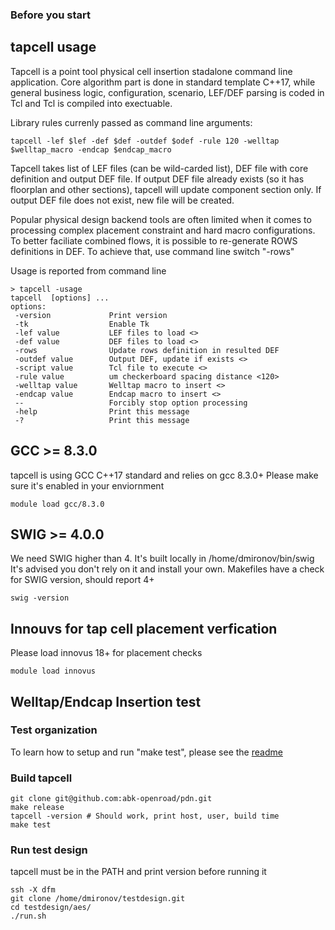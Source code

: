 ### Before you start

## tapcell usage

Tapcell is a point tool physical cell insertion stadalone command line application. Core algorithm part is done in standard template C++17, while general business logic, configuration, scenario, LEF/DEF parsing is coded in Tcl and Tcl is compiled into exectuable.

Library rules currenly passed as command line arguments:
```
tapcell -lef $lef -def $def -outdef $odef -rule 120 -welltap $welltap_macro -endcap $endcap_macro 
```
  
Tapcell takes list of LEF files (can be wild-carded list), DEF file with core definition and output DEF file. If output DEF file already exists (so it has floorplan and other sections), tapcell will update component section only. If output DEF file does not exist, new file will be created.

Popular physical design backend tools are often limited when it comes to processing complex placement constraint and hard macro configurations. To better faciliate combined flows, it is possible to re-generate ROWS definitions in DEF. To achieve that, use command line switch "-rows" 

Usage is reported from command line
```
> tapcell -usage
tapcell  [options] ...
options:
 -version             Print version
 -tk                  Enable Tk
 -lef value           LEF files to load <>
 -def value           DEF files to load <>
 -rows                Update rows definition in resulted DEF
 -outdef value        Output DEF, update if exists <>
 -script value        Tcl file to execute <>
 -rule value          um checkerboard spacing distance <120>
 -welltap value       Welltap macro to insert <>
 -endcap value        Endcap macro to insert <>
 --                   Forcibly stop option processing
 -help                Print this message
 -?                   Print this message
```

## GCC >= 8.3.0

tapcell is using GCC C++17 standard and relies on gcc 8.3.0+
Please make sure it's enabled in your enviornment
```
module load gcc/8.3.0
```
## SWIG >= 4.0.0

We need SWIG higher than 4. It's built locally in /home/dmironov/bin/swig
It's advised you don't rely on it and install your own.
Makefiles have a check for SWIG version, should report 4+

```
swig -version
```
## Innouvs for tap cell placement verfication
Please load innovus 18+ for placement checks
```
module load innovus
```

## Welltap/Endcap Insertion test
### Test organization
To learn how to setup and run "make test", please see the [readme](https://github.com/abk-openroad/pdn/tree/master/tapcell/test)

### Build tapcell
```
git clone git@github.com:abk-openroad/pdn.git
make release
tapcell -version # Should work, print host, user, build time
make test
```

### Run test design
tapcell must be in the PATH and print version before running it
```
ssh -X dfm
git clone /home/dmironov/testdesign.git
cd testdesign/aes/
./run.sh
```
